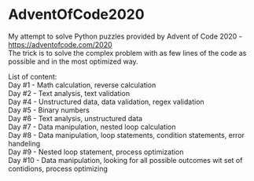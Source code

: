 # AdventOfCode2020
My attempt to solve Python puzzles provided by Advent of Code 2020 - https://adventofcode.com/2020<br>
The trick is to solve the complex problem with as few lines of the code as possible and in the most optimized way.

List of content:<br>
Day #1 - Math calculation, reverse calculation<br>
Day #2 - Text analysis, text validation<br>
Day #4 - Unstructured data, data validation, regex validation<br>
Day #5 - Binary numbers<br>
Day #6 - Text analysis, unstructured data<br>
Day #7 - Data manipulation, nested loop calculation<br>
Day #8 - Data manipulation, loop statements, condition statements, error handeling<br>
Day #9 - Nested loop statement, process optimization<br>
Day #10 - Data manipulation, looking for all possible outcomes wit set of contidions, process optimizing<br>
